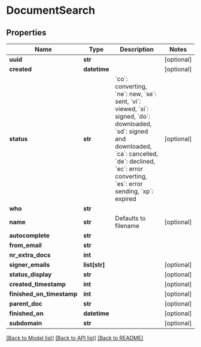 # DocumentSearch

## Properties
Name | Type | Description | Notes
------------ | ------------- | ------------- | -------------
**uuid** | **str** |  | [optional] 
**created** | **datetime** |  | [optional] 
**status** | **str** | &#x60;co&#x60;: converting, &#x60;ne&#x60;: new, &#x60;se&#x60;: sent, &#x60;vi&#x60;: viewed, &#x60;si&#x60;: signed, &#x60;do&#x60;: downloaded, &#x60;sd&#x60;: signed and downloaded, &#x60;ca&#x60;: cancelled, &#x60;de&#x60;: declined, &#x60;ec&#x60;: error converting, &#x60;es&#x60;: error sending, &#x60;xp&#x60;: expired | [optional] 
**who** | **str** |  | 
**name** | **str** | Defaults to filename | [optional] 
**autocomplete** | **str** |  | 
**from_email** | **str** |  | 
**nr_extra_docs** | **int** |  | 
**signer_emails** | **list[str]** |  | [optional] 
**status_display** | **str** |  | [optional] 
**created_timestamp** | **int** |  | [optional] 
**finished_on_timestamp** | **int** |  | [optional] 
**parent_doc** | **str** |  | [optional] 
**finished_on** | **datetime** |  | [optional] 
**subdomain** | **str** |  | [optional] 

[[Back to Model list]](../README.md#documentation-for-models) [[Back to API list]](../README.md#documentation-for-api-endpoints) [[Back to README]](../README.md)


